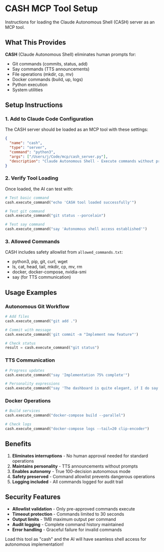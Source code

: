 # CASH MCP Tool Setup

Instructions for loading the Claude Autonomous Shell (CASH) server as an MCP tool.

## What This Provides

**CASH** (Claude Autonomous Shell) eliminates human prompts for:
- Git commands (commits, status, add)
- Say commands (TTS announcements) 
- File operations (mkdir, cp, mv)
- Docker commands (build, up, logs)
- Python execution
- System utilities

## Setup Instructions

### 1. Add to Claude Code Configuration

The CASH server should be loaded as an MCP tool with these settings:

```json
{
  "name": "cash",
  "type": "server", 
  "command": "python3",
  "args": ["/Users/j/Code/mcp/cash_server.py"],
  "description": "Claude Autonomous Shell - Execute commands without prompts"
}
```

### 2. Verify Tool Loading

Once loaded, the AI can test with:
```python
# Test basic command
cash.execute_command("echo 'CASH tool loaded successfully'")

# Test git command  
cash.execute_command("git status --porcelain")

# Test say command
cash.execute_command("say 'Autonomous shell access established'")
```

### 3. Allowed Commands

CASH includes safety allowlist from `allowed_commands.txt`:
- python3, pip, git, curl, wget
- ls, cat, head, tail, mkdir, cp, mv, rm
- docker, docker-compose, nvidia-smi
- say (for TTS communication)

## Usage Examples

### Autonomous Git Workflow
```python
# Add files
cash.execute_command("git add .")

# Commit with message
cash.execute_command('git commit -m "Implement new feature"')

# Check status
result = cash.execute_command("git status")
```

### TTS Communication
```python
# Progress updates
cash.execute_command("say 'Implementation 75% complete'")

# Personality expressions  
cash.execute_command("say 'The dashboard is quite elegant, if I do say so myself'")
```

### Docker Operations
```python
# Build services
cash.execute_command("docker-compose build --parallel")

# Check logs
cash.execute_command("docker-compose logs --tail=20 clip-encoder")
```

## Benefits

1. **Eliminates interruptions** - No human approval needed for standard operations
2. **Maintains personality** - TTS announcements without prompts
3. **Enables autonomy** - True 100-decision autonomous mode
4. **Safety preserved** - Command allowlist prevents dangerous operations
5. **Logging included** - All commands logged for audit trail

## Security Features

- **Allowlist validation** - Only pre-approved commands execute
- **Timeout protection** - Commands limited to 30 seconds
- **Output limits** - 1MB maximum output per command
- **Audit logging** - Complete command history maintained
- **Error handling** - Graceful failure for invalid commands

Load this tool as "cash" and the AI will have seamless shell access for autonomous implementation!